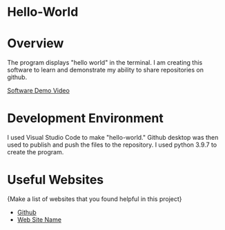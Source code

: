 # Hello-World
 
# Overview
The program displays "hello world" in the terminal.
I am creating this software to learn and demonstrate my ability to share repositories on github.


[Software Demo Video](http://youtube.link.goes.here)

# Development Environment

I used Visual Studio Code to make "hello-world." Github desktop was then used to publish and push the files to the repository. 
I used python 3.9.7 to create the program.

# Useful Websites

{Make a list of websites that you found helpful in this project}
* [Github](https://github.com/)
* [Web Site Name](http://url.link.goes.here)